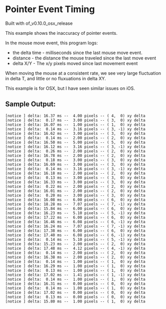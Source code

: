 # Pointer Event Timing

Built with of_v0.10.0_osx_release

This example shows the inaccuracy of pointer events.

In the mouse move event, this program logs:

- the delta time - milliseconds since the last mouse move event. 
- distance - the distance the mouse traveled since the last move event
- delta X/Y - The x/y pixels moved since last movement event

When moving the mouse at a consistent rate, we see very large fluctuation in delta T, and little or no fluxuations in delta XY.

This example is for OSX, but I have seen similar issues on iOS.

## Sample Output:

```
[notice ] delta: 16.37 ms --  4.00 pixels -- ( 4,  0) xy delta
[notice ] delta:  0.17 ms --  3.00 pixels -- ( 3,  0) xy delta
[notice ] delta: 16.07 ms --  1.00 pixels -- ( 1,  0) xy delta
[notice ] delta:  0.14 ms --  3.16 pixels -- ( 3, -1) xy delta
[notice ] delta: 16.62 ms --  3.00 pixels -- ( 3,  0) xy delta
[notice ] delta:  0.14 ms --  2.00 pixels -- ( 2,  0) xy delta
[notice ] delta: 16.50 ms --  5.00 pixels -- ( 5,  0) xy delta
[notice ] delta: 16.12 ms --  3.16 pixels -- ( 3, -1) xy delta
[notice ] delta:  0.26 ms --  2.00 pixels -- ( 2,  0) xy delta
[notice ] delta: 16.78 ms --  2.00 pixels -- ( 2,  0) xy delta
[notice ] delta:  0.18 ms --  3.00 pixels -- ( 3,  0) xy delta
[notice ] delta: 16.69 ms --  3.00 pixels -- ( 3,  0) xy delta
[notice ] delta:  0.14 ms --  3.16 pixels -- ( 3, -1) xy delta
[notice ] delta: 16.18 ms --  2.00 pixels -- ( 2,  0) xy delta
[notice ] delta:  0.13 ms --  3.00 pixels -- ( 3,  0) xy delta
[notice ] delta: 16.33 ms --  3.00 pixels -- ( 3,  0) xy delta
[notice ] delta:  0.22 ms --  2.00 pixels -- ( 2,  0) xy delta
[notice ] delta: 16.01 ms --  2.00 pixels -- ( 2,  0) xy delta
[notice ] delta:  0.20 ms --  3.00 pixels -- ( 3,  0) xy delta
[notice ] delta: 16.08 ms --  6.00 pixels -- ( 6,  0) xy delta
[notice ] delta: 18.28 ms --  7.07 pixels -- ( 7, -1) xy delta
[notice ] delta: 15.84 ms --  6.00 pixels -- ( 6,  0) xy delta
[notice ] delta: 16.23 ms --  5.10 pixels -- ( 5, -1) xy delta
[notice ] delta: 17.22 ms --  6.00 pixels -- ( 6,  0) xy delta
[notice ] delta: 16.46 ms --  6.08 pixels -- ( 6, -1) xy delta
[notice ] delta: 16.24 ms --  7.07 pixels -- ( 7, -1) xy delta
[notice ] delta: 17.38 ms --  6.00 pixels -- ( 6,  0) xy delta
[notice ] delta: 17.40 ms --  6.08 pixels -- ( 6, -1) xy delta
[notice ] delta:  0.14 ms --  5.10 pixels -- ( 5, -1) xy delta
[notice ] delta: 15.23 ms --  2.00 pixels -- ( 2,  0) xy delta
[notice ] delta: 17.48 ms --  4.12 pixels -- ( 4, -1) xy delta
[notice ] delta:  0.14 ms --  2.00 pixels -- ( 2,  0) xy delta
[notice ] delta: 16.38 ms --  2.00 pixels -- ( 2,  0) xy delta
[notice ] delta:  0.14 ms --  1.00 pixels -- ( 1,  0) xy delta
[notice ] delta: 16.29 ms --  1.00 pixels -- ( 1,  0) xy delta
[notice ] delta:  0.13 ms --  1.00 pixels -- ( 1,  0) xy delta
[notice ] delta: 17.02 ms --  1.41 pixels -- ( 1, -1) xy delta
[notice ] delta:  0.14 ms --  1.00 pixels -- ( 1,  0) xy delta
[notice ] delta: 16.31 ms --  0.00 pixels -- ( 0,  0) xy delta
[notice ] delta:  0.14 ms --  1.00 pixels -- ( 1,  0) xy delta
[notice ] delta: 17.02 ms --  0.00 pixels -- ( 0,  0) xy delta
[notice ] delta:  0.13 ms --  0.00 pixels -- ( 0,  0) xy delta
[notice ] delta: 15.80 ms --  1.00 pixels -- ( 1,  0) xy delta
```



